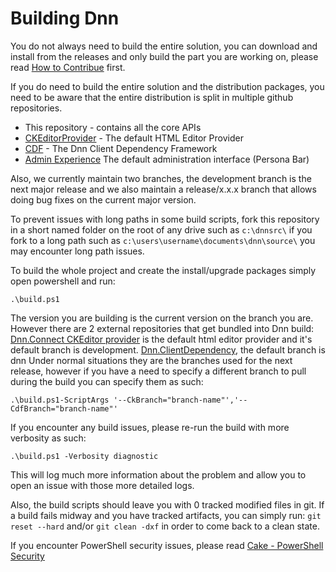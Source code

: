 # Building Dnn

You do not always need to build the entire solution, you can download and install from the releases and only build the part you are working on, please read [How to Contribue](CONTRIBUTING.md) first.

If you do need to build the entire solution and the distribution packages, you need to be aware that the entire distribution is split in multiple github repositories.
* This repository - contains all the core APIs
* [CKEditorProvider](https://github.com/DNN-Connect/CKEditorProvider) - The default HTML Editor Provider
* [CDF](https://github.com/dnnsoftware/ClientDependency) - The Dnn Client Dependency Framework
* [Admin Experience](https://github.com/dnnsoftware/Dnn.AdminExperience) The default administration interface (Persona Bar)

Also, we currently maintain two branches, the development branch is the next major release and we also maintain a release/x.x.x branch that allows doing bug fixes on the current major version.

To prevent issues with long paths in some build scripts, fork this repository in a short named folder on the root of any drive such as `c:\dnnsrc\` if you fork to a long path such as `c:\users\username\documents\dnn\source\` you may encounter long path issues.

To build the whole project and create the install/upgrade packages simply open powershell and run:
```
.\build.ps1
```

The version you are building is the current version on the branch you are. However there are 2 external repositories that get bundled into Dnn build:
[Dnn.Connect CKEditor provider](https://github.com/DNN-Connect/CKEditorProvider) is the default html editor provider and it's default branch is development.
[Dnn.ClientDependency](https://github.com/dnnsoftware/ClientDependency), the default branch is dnn
Under normal situations they are the branches used for the next release, however if you have a need to specify a different branch to pull during the build you can specify them as such:
```
.\build.ps1-ScriptArgs '--CkBranch="branch-name"','--CdfBranch="branch-name"'
```

If you encounter any build issues, please re-run the build with more verbosity as such:
```
.\build.ps1 -Verbosity diagnostic
```
This will log much more information about the problem and allow you to open an issue with those more detailed logs.

Also, the build scripts should leave you with 0 tracked modified files in git. If a build fails midway and you have tracked artifacts, you can simply run:
`git reset --hard` and/or `git clean -dxf` in order to come back to a clean state.


If you encounter PowerShell security issues, please read [Cake - PowerShell Security](https://cakebuild.net/docs/tutorials/powershell-security)